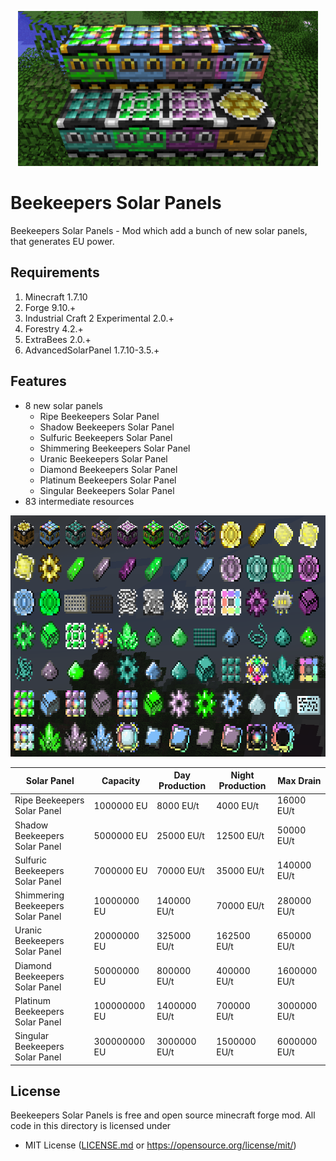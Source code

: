 <p align="center">
  <img width="480" height="248" src="https://github.com/Maksasj/RadioboosMinecraftMods/blob/master/BeekeepersSolarPanels/docs/beekeepersSolarPanels.png">
</p>


# Beekeepers Solar Panels
Beekeepers Solar Panels - Mod which add a bunch of new solar panels, that generates EU power. 

## Requirements
1. Minecraft 1.7.10
2. Forge 9.10.+
3. Industrial Craft 2 Experimental 2.0.+
4. Forestry 4.2.+
4. ExtraBees 2.0.+
6. AdvancedSolarPanel 1.7.10-3.5.+

## Features
- 8 new solar panels
  - Ripe Beekeepers Solar Panel
  - Shadow Beekeepers Solar Panel
  - Sulfuric Beekeepers Solar Panel
  - Shimmering Beekeepers Solar Panel
  - Uranic Beekeepers Solar Panel
  - Diamond Beekeepers Solar Panel
  - Platinum Beekeepers Solar Panel
  - Singular Beekeepers Solar Panel
- 83 intermediate resources

<p align="center">
  <img width="657" height="386" src="https://github.com/Maksasj/RadioboosMinecraftMods/blob/master/BeekeepersSolarPanels/docs/beekeepersSolarPanelsItems.png">
</p>

| Solar Panel | Capacity | Day Production | Night Production | Max Drain |
| ----------------------------------| ----------------- | ------------- | -------------- | ------------ |
| Ripe Beekeepers Solar Panel       | 1000000 EU        | 8000 EU/t     | 4000 EU/t      | 16000 EU/t   |
| Shadow Beekeepers Solar Panel     | 5000000 EU        | 25000 EU/t    | 12500 EU/t     | 50000 EU/t   |
| Sulfuric Beekeepers Solar Panel   | 7000000 EU        | 70000 EU/t    | 35000 EU/t     | 140000 EU/t  |
| Shimmering Beekeepers Solar Panel | 10000000 EU       | 140000 EU/t   | 70000 EU/t     | 280000 EU/t  |
| Uranic Beekeepers Solar Panel     | 20000000 EU       | 325000 EU/t   | 162500 EU/t    | 650000 EU/t  |
| Diamond Beekeepers Solar Panel    | 50000000 EU       | 800000 EU/t   | 400000 EU/t    | 1600000 EU/t |
| Platinum Beekeepers Solar Panel   | 100000000 EU      | 1400000 EU/t  | 700000 EU/t    | 3000000 EU/t |
| Singular Beekeepers Solar Panel   | 300000000 EU      | 3000000 EU/t  | 1500000 EU/t   | 6000000 EU/t |

## License
Beekeepers Solar Panels is free and open source minecraft forge mod. All code in this directory is licensed under
- MIT License ([LICENSE.md](https://github.com/Maksasj/RadioboosMinecraftMods/blob/master/BeekeepersSolarPanels/LICENSE.md) or https://opensource.org/license/mit/)